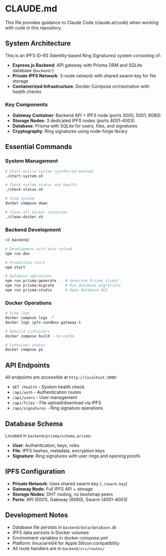 # CLAUDE.md

This file provides guidance to Claude Code (claude.ai/code) when working with code in this repository.

## System Architecture

This is an IPFS ID-RS (Identity-based Ring Signatures) system consisting of:
- **Express.js Backend**: API gateway with Prisma ORM and SQLite database (`backend/`)
- **Private IPFS Network**: 3-node network with shared swarm key for file storage
- **Containerized Infrastructure**: Docker Compose orchestration with health checks

### Key Components
- **Gateway Container**: Backend API + IPFS node (ports 3000, 5001, 8080)
- **Storage Nodes**: 3 dedicated IPFS nodes (ports 4001-4003)
- **Database**: Prisma with SQLite for users, files, and signatures
- **Cryptography**: Ring signatures using node-forge library

## Essential Commands

### System Management
```bash
# Start entire system (preferred method)
./start-system.sh

# Check system status and health
./check-status.sh

# Stop system
docker compose down

# Clean all Docker resources
./clean-docker.sh
```

### Backend Development
```bash
cd backend/

# Development with auto-reload
npm run dev

# Production start
npm start

# Database operations
npm run prisma:generate    # Generate Prisma client
npm run prisma:migrate     # Run database migrations
npm run prisma:studio      # Open database GUI
```

### Docker Operations
```bash
# View logs
docker compose logs -f
docker logs ipfs-sandbox-gateway-1

# Rebuild containers
docker compose build --no-cache

# Container status
docker compose ps
```

## API Endpoints

All endpoints are accessible at `http://localhost:3000`:
- `GET /health` - System health check
- `/api/auth` - Authentication routes
- `/api/users` - User management
- `/api/files` - File upload/download via IPFS
- `/api/signatures` - Ring signature operations

## Database Schema

Located in `backend/prisma/schema.prisma`:
- **User**: Authentication, keys, roles
- **File**: IPFS hashes, metadata, encryption keys
- **Signature**: Ring signatures with user rings and opening proofs

## IPFS Configuration

- **Private Network**: Uses shared swarm key (`./swarm.key`)
- **Gateway Node**: Full IPFS API + storage
- **Storage Nodes**: DHT routing, no bootstrap peers
- **Ports**: API (5001), Gateway (8080), Swarm (4001-4003)

## Development Notes

- Database file persists in `backend/data/database.db`
- IPFS data persists in Docker volumes
- Environment variables in docker-compose.yml
- Platform: linux/arm64 for Apple Silicon compatibility
- All route handlers are in `backend/src/routes/`